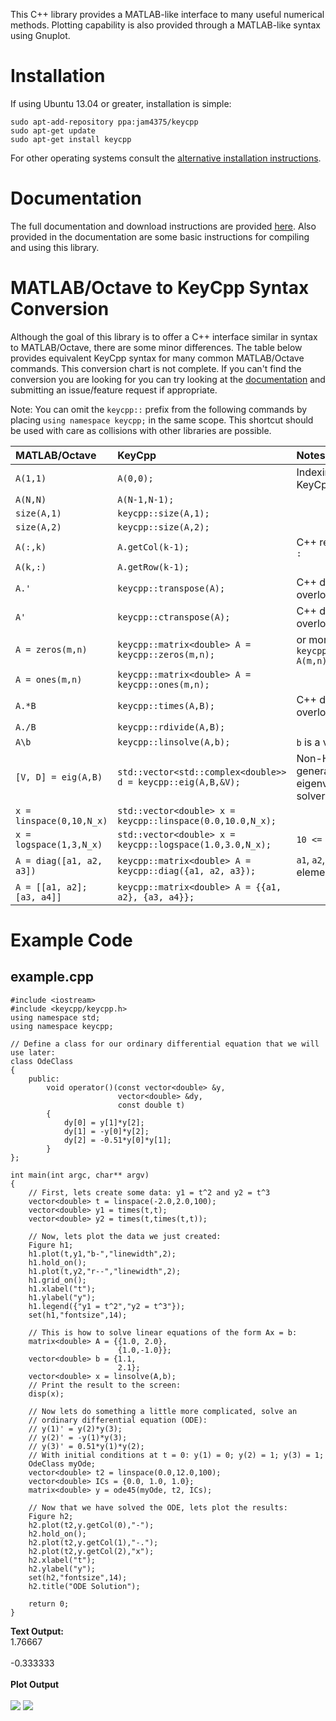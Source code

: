 This C++ library provides a MATLAB-like interface to many useful numerical methods. Plotting capability is also provided through a MATLAB-like syntax using Gnuplot.

# Installation #
If using Ubuntu 13.04 or greater, installation is simple:
```
sudo apt-add-repository ppa:jam4375/keycpp
sudo apt-get update
sudo apt-get install keycpp
```

For other operating systems consult the [alternative installation instructions](http://people.tamu.edu/~mons140/index.html#alt_install).

# Documentation #
The full documentation and download instructions are provided [here](http://people.tamu.edu/~mons140/). Also provided in the documentation are some basic instructions for compiling and using this library.

# MATLAB/Octave to KeyCpp Syntax Conversion #
Although the goal of this library is to offer a C++ interface similar in syntax to MATLAB/Octave, there are some minor differences. The table below provides equivalent KeyCpp syntax for many common MATLAB/Octave commands. This conversion chart is not complete. If you can't find the conversion you are looking for you can try looking at the [documentation](http://people.tamu.edu/~mons140/) and submitting an issue/feature request if appropriate.

Note: You can omit the `keycpp::` prefix from the following commands by placing `using namespace keycpp;` in the same scope. This shortcut should be used with care as collisions with other libraries are possible.

| **MATLAB/Octave** | **KeyCpp** | Notes |
|:------------------|:-----------|:------|
| `A(1,1)` | `A(0,0);` | Indexing starts at 0 in KeyCpp |
| `A(N,N)` | `A(N-1,N-1);` |  |
| `size(A,1)` | `keycpp::size(A,1);` |  |
| `size(A,2)` | `keycpp::size(A,2);` |  |
| `A(:,k)` | `A.getCol(k-1);` | C++ restricts the use of `:` |
| `A(k,:)` | `A.getRow(k-1);` |  |
| `A.'` | `keycpp::transpose(A);` | C++ does not allow overloading `.'` |
| `A'` | `keycpp::ctranspose(A);` | C++ does not allow overloading `'` |
| `A = zeros(m,n)` | `keycpp::matrix<double> A = keycpp::zeros(m,n);` | or more simply: `keycpp::matrix<double> A(m,n);` |
| `A = ones(m,n)` | `keycpp::matrix<double> A = keycpp::ones(m,n);` |  |
| `A.*B` | `keycpp::times(A,B);` | C++ does not allow overloading `.*` or `./` |
| `A./B` | `keycpp::rdivide(A,B);` |  |
| `A\b` | `keycpp::linsolve(A,b);` | `b` is a vector |
| `[V, D] = eig(A,B)` | `std::vector<std::complex<double>> d = keycpp::eig(A,B,&V);` | Non-Hermitian generalized eigenvalue/eigenvector solver uses LAPACK. |
| `x = linspace(0,10,N_x)` | `std::vector<double> x = keycpp::linspace(0.0,10.0,N_x);` |  |
| `x = logspace(1,3,N_x)` | `std::vector<double> x = keycpp::logspace(1.0,3.0,N_x);` | `10 <= x <= 1000` |
| `A = diag([a1, a2, a3])` | `keycpp::matrix<double> A = keycpp::diag({a1, a2, a3});` | `a1`, `a2`, and `a3` are scalar elements of `A` |
| `A = [[a1, a2]; [a3, a4]]` | `keycpp::matrix<double> A = {{a1, a2}, {a3, a4}};` |  |

# Example Code #

## example.cpp ##
```
#include <iostream>
#include <keycpp/keycpp.h>
using namespace std;
using namespace keycpp;

// Define a class for our ordinary differential equation that we will use later:
class OdeClass
{
    public:
        void operator()(const vector<double> &y,
                        vector<double> &dy,
                        const double t)
        {
            dy[0] = y[1]*y[2];
            dy[1] = -y[0]*y[2];
            dy[2] = -0.51*y[0]*y[1];
        }
};

int main(int argc, char** argv)
{
    // First, lets create some data: y1 = t^2 and y2 = t^3
    vector<double> t = linspace(-2.0,2.0,100);
    vector<double> y1 = times(t,t);
    vector<double> y2 = times(t,times(t,t));

    // Now, lets plot the data we just created:
    Figure h1;
    h1.plot(t,y1,"b-","linewidth",2);
    h1.hold_on();
    h1.plot(t,y2,"r--","linewidth",2);
    h1.grid_on();
    h1.xlabel("t");
    h1.ylabel("y");
    h1.legend({"y1 = t^2","y2 = t^3"});
    set(h1,"fontsize",14);

    // This is how to solve linear equations of the form Ax = b:
    matrix<double> A = {{1.0, 2.0},
                        {1.0,-1.0}};
    vector<double> b = {1.1,
                        2.1};
    vector<double> x = linsolve(A,b);
    // Print the result to the screen:
    disp(x);

    // Now lets do something a little more complicated, solve an
    // ordinary differential equation (ODE):
    // y(1)' = y(2)*y(3);
    // y(2)' = -y(1)*y(3);
    // y(3)' = 0.51*y(1)*y(2);
    // With initial conditions at t = 0: y(1) = 0; y(2) = 1; y(3) = 1;
    OdeClass myOde;
    vector<double> t2 = linspace(0.0,12.0,100);
    vector<double> ICs = {0.0, 1.0, 1.0};
    matrix<double> y = ode45(myOde, t2, ICs);
    
    // Now that we have solved the ODE, lets plot the results:
    Figure h2;
    h2.plot(t2,y.getCol(0),"-");
    h2.hold_on();
    h2.plot(t2,y.getCol(1),"-.");
    h2.plot(t2,y.getCol(2),"x");
    h2.xlabel("t");
    h2.ylabel("y");
    set(h2,"fontsize",14);
    h2.title("ODE Solution");

    return 0;
}
```

**Text Output:**
<br>
1.76667<br>
<br>
-0.333333<br>
<br>
<b>Plot Output</b>
<br>
<br>
<img src='http://people.tamu.edu/~mons140/plot1.png'>
<img src='http://people.tamu.edu/~mons140/plot2.png'>